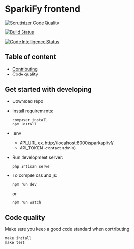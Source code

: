 # SparkiFy frontend

[![Scrutinizer Code Quality](https://scrutinizer-ci.com/g/Ampheris/pattern-frontend/badges/quality-score.png?b=main)](https://scrutinizer-ci.com/g/Ampheris/pattern-frontend/?branch=main)

[![Build Status](https://scrutinizer-ci.com/g/Ampheris/pattern-frontend/badges/build.png?b=main)](https://scrutinizer-ci.com/g/Ampheris/pattern-frontend/build-status/main)

[![Code Intelligence Status](https://scrutinizer-ci.com/g/Ampheris/pattern-frontend/badges/code-intelligence.svg?b=main)](https://scrutinizer-ci.com/code-intelligence)

## Table of content
* [Contributing](#get-started-with-developing)
* [Code quality](#code-quality)

## Get started with developing
* Download repo
* Install requirements:
    ```text
    composer install
    npm install
    ```
* .env
    * API_URL ex. http://localhost:8000/sparkapi/v1/
    * API_TOKEN (contact admin)

* Run development server:
    ```text
    php artisan serve
    ```
* To compile css and js:
	```text
    npm run dev
    ```
    or
	```text
    npm run watch
    ```

## Code quality
Make sure you keep a good code standard when contributing

```text
make install
make test
```
